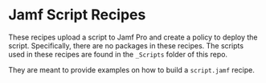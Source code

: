 # Jamf Script Recipes

These recipes upload a script to Jamf Pro and create a policy to deploy the script. Specifically, there are no packages in these recipes. The scripts used in these recipes are found in the `_Scripts` folder of this repo.

They are meant to provide examples on how to build a `script.jamf` recipe.
